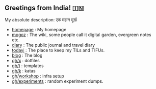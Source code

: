 ## Greetings from India! 🇮🇳
My absolute description: एक महान मूर्ख

-   [homepage](https://geekodour.org) : My homepage
-   [mogoz](https://mogoz.geekodour.org) : The wiki, some people call it digital garden, evergreen notes etc.
-   [diary](https://diary.geekodour.org) : The public journal and travel diary
-   [todayi](https://ti.geekodour.org) : The place to keep my TILs and TIFUs.
-   [blog](https://blog.geekodour.org) : The blog
-   [gh/x](https://github.com/geekodour/x) : dotfiles
-   [gh/t](https://github.com/geekodour/t) : templates
-   [gh/k](https://github.com/geekodour/k) : katas
-   [gh/workshop](https://github.com/geekodour/workshop) : infra setup
-   [gh/experiments](https://github.com/geekodour/experiments) : random experiment dumps.

<!--
**geekodour/geekodour** is a ✨ _special_ ✨ repository because its `README.md` (this file) appears on your GitHub profile.

Here are some ideas to get you started:

- 🔭 I’m currently working on ...
- 🌱 I’m currently learning ...
- 👯 I’m looking to collaborate on ...
- 🤔 I’m looking for help with ...
- 💬 Ask me about ...
- 📫 How to reach me: ...
- 😄 Pronouns: ...
- ⚡ Fun fact: ...
-->
